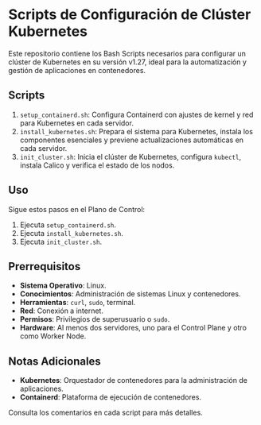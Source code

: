 # Scripts de Configuración de Clúster Kubernetes

Este repositorio contiene los Bash Scripts necesarios para configurar un clúster de Kubernetes en su versión v1.27, ideal para la automatización y gestión de aplicaciones en contenedores.

## Scripts

1. `setup_containerd.sh`: Configura Containerd con ajustes de kernel y red para Kubernetes en cada servidor.
2. `install_kubernetes.sh`: Prepara el sistema para Kubernetes, instala los componentes esenciales y previene actualizaciones automáticas en cada servidor.
3. `init_cluster.sh`: Inicia el clúster de Kubernetes, configura `kubectl`, instala Calico y verifica el estado de los nodos.

## Uso

Sigue estos pasos en el Plano de Control:
1. Ejecuta `setup_containerd.sh`.
2. Ejecuta `install_kubernetes.sh`.
3. Ejecuta `init_cluster.sh`.

## Prerrequisitos

- **Sistema Operativo**: Linux.
- **Conocimientos**: Administración de sistemas Linux y contenedores.
- **Herramientas**: `curl`, `sudo`, terminal.
- **Red**: Conexión a internet.
- **Permisos**: Privilegios de superusuario o `sudo`.
- **Hardware**: Al menos dos servidores, uno para el Control Plane y otro como Worker Node.

## Notas Adicionales

- **Kubernetes**: Orquestador de contenedores para la administración de aplicaciones.
- **Containerd**: Plataforma de ejecución de contenedores.

Consulta los comentarios en cada script para más detalles.

